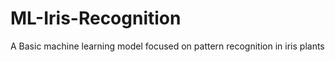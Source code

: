 # ML-Iris-Recognition
 A Basic machine learning model focused on pattern recognition in iris plants
